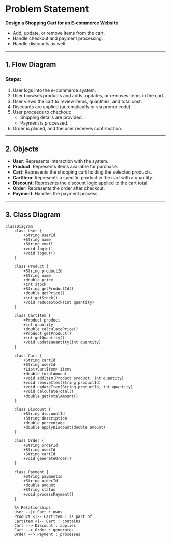 # Problem Statement

**Design a Shopping Cart for an E-commerce Website**

- Add, update, or remove items from the cart.
- Handle checkout and payment processing.
- Handle discounts as well.

---

## 1. Flow Diagram

### Steps:
1. User logs into the e-commerce system.
2. User browses products and adds, updates, or removes items in the cart.
3. User views the cart to review items, quantities, and total cost.
4. Discounts are applied (automatically or via promo code).
5. User proceeds to checkout:
   - Shipping details are provided.
   - Payment is processed.
6. Order is placed, and the user receives confirmation.

---

## 2. Objects

- **User**: Represents interaction with the system.
- **Product**: Represents items available for purchase.
- **Cart**: Represents the shopping cart holding the selected products.
- **CartItem**: Represents a specific product in the cart with a quantity.
- **Discount**: Represents the discount logic applied to the cart total.
- **Order**: Represents the order after checkout.
- **Payment**: Handles the payment process.

---

## 3. Class Diagram

```mermaid
classDiagram
    class User {
        +String userId
        +String name
        +String email
        +void login()
        +void logout()
    }

    class Product {
        +String productId
        +String name
        +double price
        +int stock
        +String getProductId()
        +double getPrice()
        +int getStock()
        +void reduceStock(int quantity)
    }

    class CartItem {
        +Product product
        +int quantity
        +double calculatePrice()
        +Product getProduct()
        +int getQuantity()
        +void updateQuantity(int quantity)
    }

    class Cart {
        +String cartId
        +String userId
        +List<CartItem> items
        +double totalAmount
        +void addItem(Product product, int quantity)
        +void removeItem(String productId)
        +void updateItem(String productId, int quantity)
        +void calculateTotal()
        +double getTotalAmount()
    }

    class Discount {
        +String discountId
        +String description
        +double percentage
        +double applyDiscount(double amount)
    }

    class Order {
        +String orderId
        +String userId
        +String cartId
        +void generateOrder()
    }

    class Payment {
        +String paymentId
        +String orderId
        +double amount
        +String status
        +void processPayment()
    }

    %% Relationships
    User --|> Cart : owns
    Product <|-- CartItem : is part of
    CartItem <|-- Cart : contains
    Cart --> Discount : applies
    Cart --> Order : generates
    Order --> Payment : processes
```
